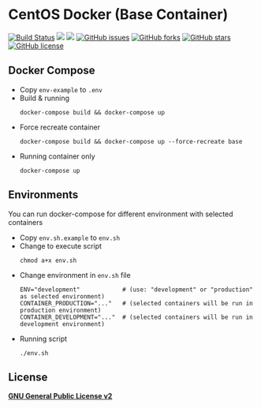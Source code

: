 # CentOS Docker (Base Container)
[![Build Status](https://travis-ci.org/zeroc0d3lab/centos-base.svg?branch=master)](https://travis-ci.org/zeroc0d3lab/centos-base) [![](https://images.microbadger.com/badges/image/zeroc0d3lab/centos-base.svg)](https://microbadger.com/images/zeroc0d3lab/centos-base "Layers") [![](https://images.microbadger.com/badges/version/zeroc0d3lab/centos-base.svg)](https://microbadger.com/images/zeroc0d3lab/centos-base "Version") [![GitHub issues](https://img.shields.io/github/issues/zeroc0d3lab/centos-base.svg)](https://github.com/zeroc0d3lab/centos-base/issues) [![GitHub forks](https://img.shields.io/github/forks/zeroc0d3lab/centos-base.svg)](https://github.com/zeroc0d3lab/centos-base/network) [![GitHub stars](https://img.shields.io/github/stars/zeroc0d3lab/centos-base.svg)](https://github.com/zeroc0d3lab/centos-base/stargazers) [![GitHub license](https://img.shields.io/badge/license-GPLv2-blue.svg)](https://raw.githubusercontent.com/zeroc0d3lab/centos-base/master/LICENSE)

## Docker Compose
* Copy `env-example` to `.env`
* Build & running
  ```
  docker-compose build && docker-compose up
  ```
* Force recreate container
  ```
  docker-compose build && docker-compose up --force-recreate base
  ```
* Running container only
  ```
  docker-compose up
  ```

## Environments
You can run docker-compose for different environment with selected containers
* Copy `env.sh.example` to `env.sh`
* Change to execute script
  ```
  chmod a+x env.sh
  ```
* Change environment in `env.sh` file
  ```
  ENV="development"            # (use: "development" or "production" as selected environment)
  CONTAINER_PRODUCTION="..."   # (selected containers will be run in production environment)
  CONTAINER_DEVELOPMENT="..."  # (selected containers will be run in development environment)
  ```
* Running script
  ```
  ./env.sh
  ```

## License
[**GNU General Public License v2**](https://github.com/zeroc0d3lab/centos-base/blob/master/LICENSE)